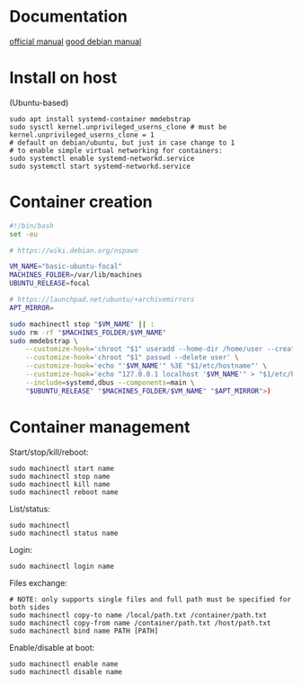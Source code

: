 # Documentation
[official manual](https://www.freedesktop.org/software/systemd/man/latest/systemd-nspawn.html)
[good debian manual](https://wiki.debian.org/nspawn)
# Install on host
(Ubuntu-based)
```sh-session
sudo apt install systemd-container mmdebstrap
sudo sysctl kernel.unprivileged_userns_clone # must be kernel.unprivileged_userns_clone = 1
# default on debian/ubuntu, but just in case change to 1
# to enable simple virtual networking for containers:
sudo systemctl enable systemd-networkd.service
sudo systemctl start systemd-networkd.service
```
# Container creation
```bash
#!/bin/bash
set -eu

# https://wiki.debian.org/nspawn

VM_NAME="basic-ubuntu-focal"
MACHINES_FOLDER=/var/lib/machines
UBUNTU_RELEASE=focal

# https://launchpad.net/ubuntu/+archivemirrors
APT_MIRROR=

sudo machinectl stop "$VM_NAME" || :
sudo rm -rf "$MACHINES_FOLDER/$VM_NAME"
sudo mmdebstrap \
	--customize-hook='chroot "$1" useradd --home-dir /home/user --create-home --shell /bin/bash --groups adm,sudo user' \
	--customize-hook='chroot "$1" passwd --delete user' \
	--customize-hook='echo "'$VM_NAME'" %3E "$1/etc/hostname"' \
	--customize-hook='echo "127.0.0.1 localhost '$VM_NAME'" > "$1/etc/hosts"' \
	--include=systemd,dbus --components=main \
	"$UBUNTU_RELEASE" "$MACHINES_FOLDER/$VM_NAME" "$APT_MIRROR">)
```
# Container management
Start/stop/kill/reboot:
```sh-session
sudo machinectl start name
sudo machinectl stop name
sudo machinectl kill name
sudo machinectl reboot name
```
List/status:
```sh-session
sudo machinectl
sudo machinectl status name
```
Login:
```sh-session
sudo machinectl login name
```
Files exchange:
```sh-session
# NOTE: only supports single files and full path must be specified for both sides
sudo machinectl copy-to name /local/path.txt /container/path.txt
sudo machinectl copy-from name /container/path.txt /host/path.txt
sudo machinectl bind name PATH [PATH]
```
Enable/disable at boot:
```sh-session
sudo machinectl enable name
sudo machinectl disable name
```